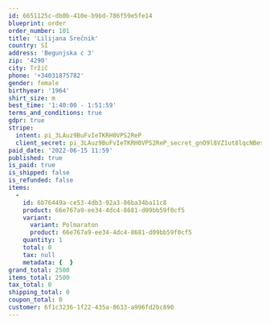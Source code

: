 ```yaml
---
id: 6651125c-db0b-410e-b9bd-786f59e5fe14
blueprint: order
order_number: 101
title: 'Lilijana Srečnik'
country: SI
address: 'Begunjska c 3'
zip: '4290'
city: Tržič
phone: '+34031875782'
gender: female
birthyear: '1964'
shirt_size: m
best_time: '1:40:00 - 1:51:59'
terms_and_conditions: true
gdpr: true
stripe:
  intent: pi_3LAuz9BuFvIeTKRH0VPS2ReP
  client_secret: pi_3LAuz9BuFvIeTKRH0VPS2ReP_secret_gnO9l8VZ1ut8lqcNBes8BQ0tf
paid_date: '2022-06-15 11:59'
published: true
is_paid: true
is_shipped: false
is_refunded: false
items:
  -
    id: 6b76449a-ce53-4db3-92a3-86ba34ba11c8
    product: 66e767a9-ee34-4dc4-8681-d09bb59f0cf5
    variant:
      variant: Polmaraton
      product: 66e767a9-ee34-4dc4-8681-d09bb59f0cf5
    quantity: 1
    total: 0
    tax: null
    metadata: {  }
grand_total: 2500
items_total: 2500
tax_total: 0
shipping_total: 0
coupon_total: 0
customer: 6f1c3236-1f22-435a-8633-a996fd2bc890
---
```

